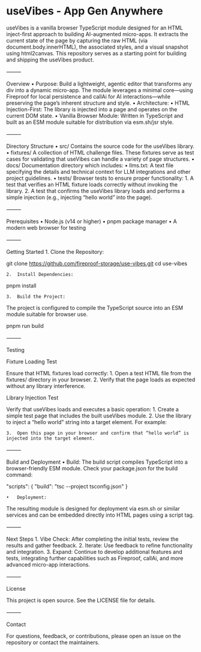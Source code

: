 # useVibes - App Gen Anywhere

useVibes is a vanilla browser TypeScript module designed for an HTML inject-first approach to building AI-augmented micro-apps. It extracts the current state of the page by capturing the raw HTML (via document.body.innerHTML), the associated styles, and a visual snapshot using html2canvas. This repository serves as a starting point for building and shipping the useVibes product.

⸻

Overview
	•	Purpose:
Build a lightweight, agentic editor that transforms any div into a dynamic micro-app. The module leverages a minimal core—using Fireproof for local persistence and callAi for AI interactions—while preserving the page’s inherent structure and style.
	•	Architecture:
	•	HTML Injection-First: The library is injected into a page and operates on the current DOM state.
	•	Vanilla Browser Module: Written in TypeScript and built as an ESM module suitable for distribution via esm.sh/jsr style.

⸻

Directory Structure
	•	src/
Contains the source code for the useVibes library.
	•	fixtures/
A collection of HTML challenge files. These fixtures serve as test cases for validating that useVibes can handle a variety of page structures.
	•	docs/
Documentation directory which includes:
	•	llms.txt: A text file specifying the details and technical context for LLM integrations and other project guidelines.
	•	tests/
Browser tests to ensure proper functionality:
	1.	A test that verifies an HTML fixture loads correctly without invoking the library.
	2.	A test that confirms the useVibes library loads and performs a simple injection (e.g., injecting “hello world” into the page).

⸻

Prerequisites
	•	Node.js (v14 or higher)
	•	pnpm package manager
	•	A modern web browser for testing

⸻

Getting Started
	1.	Clone the Repository:

git clone https://github.com/fireproof-storage/use-vibes.git
cd use-vibes


	2.	Install Dependencies:

pnpm install


	3.	Build the Project:
The project is configured to compile the TypeScript source into an ESM module suitable for browser use.

pnpm run build



⸻

Testing

Fixture Loading Test

Ensure that HTML fixtures load correctly:
	1.	Open a test HTML file from the fixtures/ directory in your browser.
	2.	Verify that the page loads as expected without any library interference.

Library Injection Test

Verify that useVibes loads and executes a basic operation:
	1.	Create a simple test page that includes the built useVibes module.
	2.	Use the library to inject a “hello world” string into a target element. For example:

<!DOCTYPE html>
<html lang="en">
<head>
  <meta charset="UTF-8">
  <meta name="viewport" content="width=device-width, initial-scale=1.0">
  <title>useVibes Test</title>
  <script type="module" src="dist/use-vibes.js"></script>
</head>
<body>
  <div id="vibe-target"></div>
  <script type="module">
    import { useVibes } from './dist/use-vibes.js';
    // Basic injection test: inject "hello world"
    useVibes("#vibe-target", {
      prompt: "inject hello world",
      onInit: () => {
        document.querySelector("#vibe-target").innerHTML = "hello world";
      }
    });
  </script>
</body>
</html>


	3.	Open this page in your browser and confirm that “hello world” is injected into the target element.

⸻

Build and Deployment
	•	Build:
The build script compiles TypeScript into a browser-friendly ESM module. Check your package.json for the build command:

"scripts": {
  "build": "tsc --project tsconfig.json"
}


	•	Deployment:
The resulting module is designed for deployment via esm.sh or similar services and can be embedded directly into HTML pages using a script tag.

⸻

Next Steps
	1.	Vibe Check:
After completing the initial tests, review the results and gather feedback.
	2.	Iterate:
Use feedback to refine functionality and integration.
	3.	Expand:
Continue to develop additional features and tests, integrating further capabilities such as Fireproof, callAi, and more advanced micro-app interactions.

⸻

License

This project is open source. See the LICENSE file for details.

⸻

Contact

For questions, feedback, or contributions, please open an issue on the repository or contact the maintainers.
